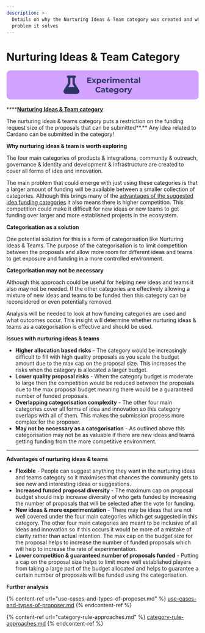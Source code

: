 ```yaml
---
description: >-
  Details on why the Nurturing Ideas & Team category was created and what
  problem it solves
---
```


# Nurturing Ideas & Team Category

![](../../.gitbook/assets/experimental-categories.png)

****[**Nurturing Ideas & Team category**](https://docs.catalystcontributors.org/catalyst-funding-categories/funding-categories/nurturing-ideas-and-teams)

The nurturing ideas & teams category puts a restriction on the funding request size of the proposals that can be submitted**.** Any idea related to Cardano can be submitted in the category!



**Why nurturing ideas & team is worth exploring**

The four main categories of products & integrations, community & outreach, governance & identity and development & infrastructure are created to cover all forms of idea and innovation.

The main problem that could emerge with just using these categories is that a larger amount of funding will be available between a smaller collection of categories. Although this brings many of the [advantages of the suggested idea funding categories](broken-reference) it also means there is higher competition. This competition could make it difficult for new ideas or new teams to get funding over larger and more established projects in the ecosystem.



**Categorisation as a solution**

One potential solution for this is a form of categorisation like Nurturing Ideas & Teams. The purpose of the categorisation is to limit competition between the proposals and allow more room for different ideas and teams to get exposure and funding in a more controlled environment.



**Categorisation may not be necessary**

Although this approach could be useful for helping new ideas and teams it also may not be needed. If the other categories are effectively allowing a mixture of new ideas and teams to be funded then this category can be reconsidered or even potentially removed.

Analysis will be needed to look at how funding categories are used and what outcomes occur. This insight will determine whether nurturing ideas & teams as a categorisation is effective and should be used.



**Issues with nurturing ideas & teams**

* **Higher allocation based risks** - The category would be increasingly difficult to fill with high quality proposals as you scale the budget amount due to the max cap on the proposal size. This increases the risks when the category is allocated a larger budget.&#x20;
* **Lower quality proposal risks** - When the category budget is moderate to large then the competition would be reduced between the proposals due to the max proposal budget meaning there would be a guaranteed number of funded proposals.
* **Overlapping categorisation complexity** - The other four main categories cover all forms of idea and innovation so this category overlaps with all of them. This makes the submission process more complex for the proposer.
* **May not be necessary as a categorisation** - As outlined above this categorisation may not be as valuable if there are new ideas and teams getting funding from the more competitive environment.

****

**Advantages of nurturing ideas & teams**

* **Flexible** - People can suggest anything they want in the nurturing ideas and teams category so it maximises that chances the community gets to see new and interesting ideas or suggestions.
* **Increased funded proposal diversity** - The maximum cap on proposal budget should help increase diversity of who gets funded by increasing the number of proposals that will be selected after the vote for funding.
* **New ideas & more experimentation** - There may be ideas that are not well covered under the four main categories which get suggested in this category. The other four main categories are meant to be inclusive of all ideas and innovation so if this occurs it would be more of a mistake of clarity rather than actual intention. The max cap on the budget size for the proposal helps to increase the number of funded proposals which will help to increase the rate of experimentation.
* **Lower competition & guaranteed number of proposals funded** - Putting a cap on the proposal size helps to limit more well established players from taking a large part of the budget allocated and helps to guarantee a certain number of proposals will be funded using the categorisation. &#x20;



**Further analysis**

{% content-ref url="use-cases-and-types-of-proposer.md" %}
[use-cases-and-types-of-proposer.md](use-cases-and-types-of-proposer.md)
{% endcontent-ref %}

{% content-ref url="category-rule-approaches.md" %}
[category-rule-approaches.md](category-rule-approaches.md)
{% endcontent-ref %}
